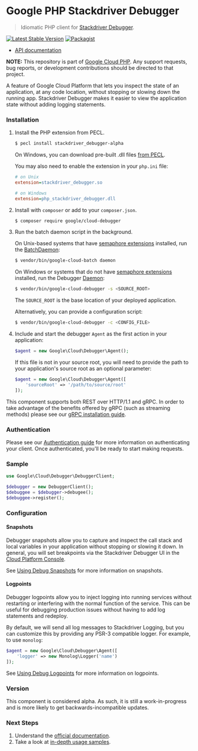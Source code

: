 # Google PHP Stackdriver Debugger

> Idiomatic PHP client for [Stackdriver Debugger](https://cloud.google.com/debugger/).

[![Latest Stable Version](https://poser.pugx.org/google/cloud-debugger/v/stable)](https://packagist.org/packages/google/cloud-debugger) [![Packagist](https://img.shields.io/packagist/dm/google/cloud-debugger.svg)](https://packagist.org/packages/google/cloud-debugger)

* [API documentation](http://googleapis.github.io/google-cloud-php/#/docs/cloud-debugger/latest)

**NOTE:** This repository is part of [Google Cloud PHP](https://github.com/googleapis/google-cloud-php). Any
support requests, bug reports, or development contributions should be directed to
that project.

A feature of Google Cloud Platform that lets you inspect the state of an application, at any code location, without
stopping or slowing down the running app. Stackdriver Debugger makes it easier to view the application state without
adding logging statements.

### Installation

1. Install the PHP extension from PECL.

    ```bash
    $ pecl install stackdriver_debugger-alpha
    ```

    On Windows, you can download pre-built .dll files [from PECL][pecl-debugger].

    You may also need to enable the extension in your `php.ini` file:

    ```ini
    # on Unix
    extension=stackdriver_debugger.so

    # on Windows
    extension=php_stackdriver_debugger.dll
    ```

1. Install with `composer` or add to your `composer.json`.

    ```bash
    $ composer require google/cloud-debugger
    ```

1. Run the batch daemon script in the background.

    On Unix-based systems that have
    [semaphore extensions][semaphore-extensions] installed, run the
    [BatchDaemon][batch-daemon]:

    ```bash
    $ vendor/bin/google-cloud-batch daemon
    ```

    On Windows or systems that do not have
    [semaphore extensions][semaphore-extensions] installed, run the Debugger
    [Daemon][debugger-daemon]:

    ```bash
    $ vendor/bin/google-cloud-debugger -s <SOURCE_ROOT>
    ```

    The `SOURCE_ROOT` is the base location of your deployed application.

    Alternatively, you can provide a configuration script:

    ```bash
    $ vendor/bin/google-cloud-debugger -c <CONFIG_FILE>
    ```

1. Include and start the debugger `Agent` as the first action in your
application:

    ```php
    $agent = new Google\Cloud\Debugger\Agent();
    ```

    If this file is not in your source root, you will need to provide the path to
    your application's source root as an optional parameter:

    ```php
    $agent = new Google\Cloud\Debugger\Agent([
        'sourceRoot' => '/path/to/source/root'
    ]);
    ```

This component supports both REST over HTTP/1.1 and gRPC. In order to take advantage of the benefits offered by gRPC (such as streaming methods)
please see our [gRPC installation guide](https://cloud.google.com/php/grpc).

### Authentication

Please see our [Authentication guide](https://github.com/googleapis/google-cloud-php/blob/master/AUTHENTICATION.md) for more information
on authenticating your client. Once authenticated, you'll be ready to start making requests.

### Sample

```php
use Google\Cloud\Debugger\DebuggerClient;

$debugger = new DebuggerClient();
$debuggee = $debugger->debugee();
$debuggee->register();
```

### Configuration

#### Snapshots

Debugger snapshots allow you to capture and inspect the call stack and local
variables in your application without stopping or slowing it down. In general,
you will set breakpoints via the Stackdriver Debugger UI in the
[Cloud Platform Console][debugger-console].

See [Using Debug Snapshots][using-debug-snapshots] for more information on
snapshots.

#### Logpoints

Debugger logpoints allow you to inject logging into running services without
restarting or interfering with the normal function of the service. This can be
useful for debugging production issues without having to add log statements and
redeploy.

By default, we will send all log messages to Stackdriver Logging, but you can
customize this by providing any PSR-3 compatible logger. For example, to use
`monolog`:

```php
$agent = new Google\Cloud\Debugger\Agent([
    'logger' => new Monolog\Logger('name')
]);
```
See [Using Debug Logpoints][using-debug-logpoints] for more information on
logpoints.

### Version

This component is considered alpha. As such, it is still a work-in-progress and is more likely to get backwards-incompatible updates.

### Next Steps

1. Understand the [official documentation][official-documentation].
2. Take a look at [in-depth usage samples][usage-samples].

[semaphore-extensions]: http://php.net/manual/en/book.sem.php
[batch-daemon]: https://github.com/googleapis/google-cloud-php/blob/master/src/Core/Batch/BatchDaemon.php
[debugger-daemon]: http://googleapis.github.io/google-cloud-php/#/docs/cloud-debugger/master/debugger/daemon
[pecl-debugger]: https://pecl.php.net/package/stackdriver_debugger
[debugger-console]: https://console.cloud.google.com/debug
[using-debug-snapshots]: https://cloud.google.com/debugger/docs/debugging
[using-debug-logpoints]: https://cloud.google.com/debugger/docs/logpoints
[official-documentation]: https://cloud.google.com/debugger/docs/
[usage-samples]: https://github.com/GoogleCloudPlatform/php-docs-samples/tree/master/debugger
